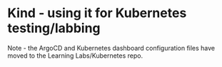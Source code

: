 # Kind - using it for Kubernetes testing/labbing

Note - the ArgoCD and Kubernetes dashboard configuration files have moved to the Learning Labs/Kubernetes repo.
